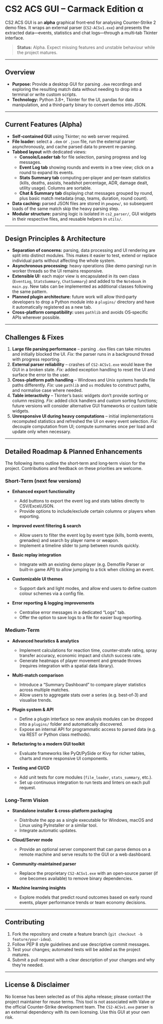 # CS2 ACS GUI – Carmack Edition α

CS2 ACS GUI is an **alpha** graphical front‑end for analysing Counter‑Strike 2 demo files.  It wraps an external parser (`CS2‑ACSv1.exe`) and presents the extracted data—events, statistics and chat logs—through a multi‑tab Tkinter interface.

> **Status:** Alpha.  Expect missing features and unstable behaviour while the project matures.

---

## Overview

- **Purpose:** Provide a desktop GUI for parsing `.dem` recordings and exploring the resulting match data without needing to drop into a terminal or write custom scripts.
- **Technology:** Python 3.8+, Tkinter for the UI, pandas for data manipulation, and a third‑party binary to convert demos into JSON.

---

## Current Features (Alpha)

- **Self‑contained GUI** using Tkinter; no web server required.
- **File loader:** select a `.dem` or `.json` file, run the external parser asynchronously, and cache parsed data to prevent re‑parsing.
- **Tabbed layout** with dedicated views:
  - **Console/Loader tab** for file selection, parsing progress and log messages.
  - **Event Log tab** showing rounds and events in a tree view; click on a round to expand its events.
  - **Stats Summary tab** computing per‑player and per‑team statistics (kills, deaths, assists, headshot percentage, ADR, damage dealt, utility usage).  Columns are sortable.
  - **Chat & Summary tab** displaying chat messages grouped by round, plus basic match metadata (map, teams, duration, round count).
- **Data caching:** parsed JSON files are stored in `pewpew/`, so subsequent loads of the same match skip the heavy parsing step.
- **Modular structure:** parsing logic is isolated in `cs2_parser/`, GUI widgets in their respective files, and reusable helpers in `utils/`.

---

## Design Principles & Architecture

- **Separation of concerns:** parsing, data processing and UI rendering are split into distinct modules.  This makes it easier to test, extend or replace individual parts without affecting the whole system.
- **Asynchronous processing:** heavy operations (like demo parsing) run in worker threads so the UI remains responsive.
- **Extensible UI:** each major view is encapsulated in its own class (`EventLog`, `StatsSummary`, `ChatSummary`) and added to the `Notebook` in `main.py`.  New tabs can be implemented as additional classes following the same pattern.
- **Planned plugin architecture:** future work will allow third‑party developers to drop a Python module into a `plugins/` directory and have it automatically registered as a new tab.
- **Cross‑platform compatibility:** uses `pathlib` and avoids OS‑specific APIs wherever possible.

---

## Challenges & Fixes

1. **Large file parsing performance** – parsing `.dem` files can take minutes and initially blocked the UI.  *Fix:* the parser runs in a background thread with progress reporting.
2. **External parser reliability** – crashes of `CS2‑ACSv1.exe` would leave the GUI in a broken state.  *Fix:* added exception handling to reset the UI and surface the error to the user.
3. **Cross‑platform path handling** – Windows and Unix systems handle file paths differently.  *Fix:* use `pathlib` and `os` modules to construct paths, and normalise case where needed.
4. **Table interactivity** – Tkinter’s basic widgets don’t provide sorting or column resizing.  *Fix:* added click handlers and custom sorting functions; future versions will consider alternative GUI frameworks or custom table widgets.
5. **Unresponsive UI during heavy computations** – initial implementations recomputed statistics and refreshed the UI on every event selection.  *Fix:* decouple computation from UI; compute summaries once per load and update only when necessary.

---

## Detailed Roadmap & Planned Enhancements

The following items outline the short‑term and long‑term vision for the project.  Contributions and feedback on these priorities are welcome.

### Short‑Term (next few versions)

- **Enhanced export functionality**
  - Add buttons to export the event log and stats tables directly to CSV/Excel/JSON.
  - Provide options to include/exclude certain columns or players when exporting.

- **Improved event filtering & search**
  - Allow users to filter the event log by event type (kills, bomb events, grenades) and search by player name or weapon.
  - Implement a timeline slider to jump between rounds quickly.

- **Basic replay integration**
  - Integrate with an existing demo player (e.g. Demofile Parser or built‑in game API) to allow jumping to a tick when clicking an event.

- **Customizable UI themes**
  - Support dark and light modes, and allow end users to define custom colour schemes via a config file.

- **Error reporting & logging improvements**
  - Centralise error messages in a dedicated “Logs” tab.
  - Offer the option to save logs to a file for easier bug reporting.

### Medium‑Term

- **Advanced heuristics & analytics**
  - Implement calculations for reaction time, counter‑strafe rating, spray transfer accuracy, economic impact and clutch success rate.
  - Generate heatmaps of player movement and grenade throws (requires integration with a spatial data library).

- **Multi‑match comparison**
  - Introduce a “Summary Dashboard” to compare player statistics across multiple matches.
  - Allow users to aggregate stats over a series (e.g. best‑of‑3) and visualise trends.

- **Plugin system & API**
  - Define a plugin interface so new analysis modules can be dropped into a `plugins/` folder and automatically discovered.
  - Expose an internal API for programmatic access to parsed data (e.g. via REST or Python class methods).

- **Refactoring to a modern GUI toolkit**
  - Evaluate frameworks like PyQt/PySide or Kivy for richer tables, charts and more responsive UI components.

- **Testing and CI/CD**
  - Add unit tests for core modules (`file_loader`, `stats_summary`, etc.).
  - Set up continuous integration to run tests and linters on each pull request.

### Long‑Term Vision

- **Standalone installer & cross‑platform packaging**
  - Distribute the app as a single executable for Windows, macOS and Linux using PyInstaller or a similar tool.
  - Integrate automatic updates.

- **Cloud/Server mode**
  - Provide an optional server component that can parse demos on a remote machine and serve results to the GUI or a web dashboard.

- **Community‑maintained parser**
  - Replace the proprietary `CS2‑ACSv1.exe` with an open‑source parser (if one becomes available) to remove binary dependencies.

- **Machine learning insights**
  - Explore models that predict round outcomes based on early round events, player performance trends or team economy decisions.

---

## Contributing

1. Fork the repository and create a feature branch (`git checkout -b feature/your-idea`).
2. Follow PEP 8 style guidelines and use descriptive commit messages.
3. Test your changes; automated tests will be added as the project matures.
4. Submit a pull request with a clear description of your changes and why they’re needed.

---

## License & Disclaimer

No license has been selected as of this alpha release; please contact the project maintainer for reuse terms.  This tool is not associated with Valve or the official Counter‑Strike development team.  The `CS2‑ACSv1.exe` parser is an external dependency with its own licensing.  Use this GUI at your own risk.
